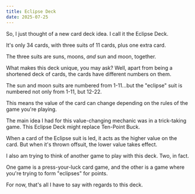 ```yaml
---
title: Eclipse Deck
date: 2025-07-25
---
```


So, I just thought of a new card deck idea. I call it the Eclipse Deck. 

It's only 34 cards, with three suits of 11 cards, plus one extra card. 

The three suits are suns, moons, *and* sun and moon, together. 

What makes this deck unique, you may ask? Well, apart from being a shortened deck of cards, the cards have different numbers on them.

The sun and moon suits are numbered from 1-11...but the "eclipse" suit is numbered not only from 1-11, but 12-22. 

This means the value of the card can change depending on the rules of the game you're playing. 

The main idea I had for this value-changing mechanic was in a trick-taking game. This Eclipse Deck might replace Ten-Point Buck. 

When a card of the Eclipse suit is led, it acts as the higher value on the card. But when it's thrown offsuit, the lower value takes effect. 

I also am trying to think of another game to play with this deck. Two, in fact. 

One game is a press-your-luck card game, and the other is a game where you're trying to form "eclipses" for points.

For now, that's all I have to say with regards to this deck. 


